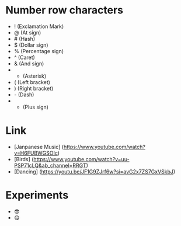 # Number row characters
- ! (Exclamation Mark)
- @ (At sign)
- \# (Hash)
- $ (Dollar sign)
- % (Percentage sign)
- ^ (Caret)
- & (And sign)
- * (Asterisk)
- \( (Left bracket)
- \) (Right bracket)
- \- (Dash)
- + (Plus sign)
 
# Link
- [Janpanese Music] (https://www.youtube.com/watch?v=H6FUBWGSOIc)
- [Birds] (https://www.youtube.com/watch?v=uu-PSP71cLQ&ab_channel=RRGT)
- [Dancing] (https://youtu.be/JF1G9ZJrf6w?si=avG2x7ZS7GxVSkbJ)

# Experiments
- 😎
- 😋
